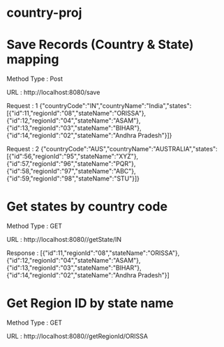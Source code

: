 # country-proj

# Save Records (Country & State) mapping
Method Type : Post

URL : http://localhost:8080/save


Request : 1
{"countryCode":"IN","countryName":"India","states":[{"id":11,"regionId":"08","stateName":"ORISSA"},{"id":12,"regionId":"04","stateName":"ASAM"},{"id":13,"regionId":"03","stateName":"BIHAR"},{"id":14,"regionId":"02","stateName":"Andhra Pradesh"}]}

Request : 2
{"countryCode":"AUS","countryName":"AUSTRALIA","states":[{"id":56,"regionId":"95","stateName":"XYZ"},{"id":57,"regionId":"96","stateName":"PQR"},{"id":58,"regionId":"97","stateName":"ABC"},{"id":59,"regionId":"98","stateName":"STU"}]}


# Get states by country code  

Method Type : GET

URL : http://localhost:8080//getState/IN

Response : [{"id":11,"regionId":"08","stateName":"ORISSA"},{"id":12,"regionId":"04","stateName":"ASAM"},{"id":13,"regionId":"03","stateName":"BIHAR"},{"id":14,"regionId":"02","stateName":"Andhra Pradesh"}]


# Get Region ID by state name 

Method Type : GET

URL : http://localhost:8080//getRegionId/ORISSA
